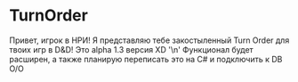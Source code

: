 # TurnOrder
Привет, игрок в НРИ! Я представляю тебе закостыленный Turn Order для твоих игр в D&D! Это alpha 1.3 версия XD '\n'
Функционал будет расширен, а также планирую переписать это на C# и подключить к DB O\/O

